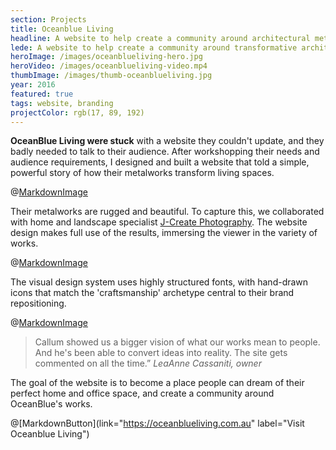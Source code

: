 ```yaml
---
section: Projects
title: Oceanblue Living
headline: A website to help create a community around architectural metalworks.
lede: A website to help create a community around transformative architectural metalworks.
heroImage: /images/oceanblueliving-hero.jpg
heroVideo: /images/oceanblueliving-video.mp4
thumbImage: /images/thumb-oceanblueliving.jpg
year: 2016
featured: true
tags: website, branding
projectColor: rgb(17, 89, 192)
---
```


**OceanBlue Living were stuck** with a website they couldn't update, and they badly needed
to talk to their audience. After workshopping their needs and audience requirements, I
designed and built a website that told a simple, powerful story of how their metalworks
transform living spaces.

@[MarkdownImage](src="/images/oceanblueliving-desktop-layouts.png")

Their metalworks are rugged and beautiful. To capture this, we collaborated with home and
landscape specialist [J-Create Photography](http://j-create.com.au/). The website design
makes full use of the results, immersing the viewer in the variety of works.

@[MarkdownImage](src="/images/oceanblueliving-responsive-layouts.png")

The visual design system uses highly structured fonts, with hand-drawn icons that match
the 'craftsmanship' archetype central to their brand repositioning.

@[MarkdownImage](src="/images/oceanblueliving-visual-system.png")

> Callum showed us a bigger vision of what our works mean to people. And he's been able to
> convert ideas into reality. The site gets commented on all the time.” _LeaAnne
> Cassaniti, owner_

<!-- We continue to document new works. The image library we've built over the last 18 months
allows OceanBlue Living to create high-impact social media at will. -->

The goal of the website is to become a place people can dream of their perfect home and
office space, and create a community around OceanBlue's works.

@[MarkdownButton](link="https://oceanblueliving.com.au" label="Visit Oceanblue Living")
